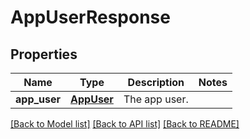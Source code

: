 # AppUserResponse

## Properties
Name | Type | Description | Notes
------------ | ------------- | ------------- | -------------
**app_user** | [**AppUser**](AppUser.md) | The app user. | 

[[Back to Model list]](../README.md#documentation-for-models) [[Back to API list]](../README.md#documentation-for-api-endpoints) [[Back to README]](../README.md)


